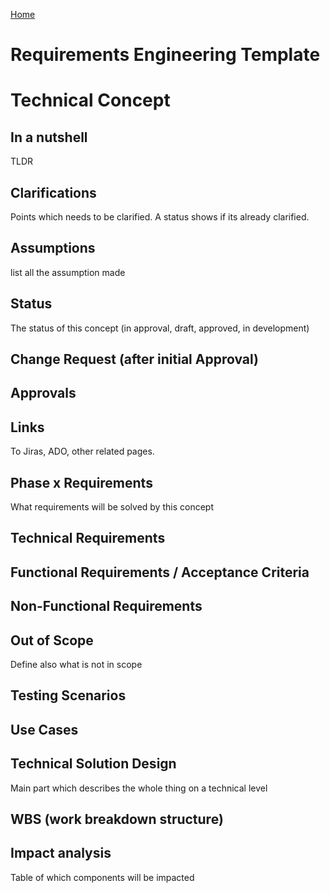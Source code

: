 [Home](/)

# Requirements Engineering Template

# Technical Concept
## In a nutshell
TLDR
## Clarifications
Points which needs to be clarified. A status shows if its already clarified.
## Assumptions
list all the assumption made
## Status
The status of this concept (in approval, draft, approved, in development)
## Change Request (after initial Approval)
## Approvals
## Links
To Jiras, ADO, other related pages.
## Phase x Requirements
What requirements will be solved by this concept
## Technical Requirements
## Functional Requirements / Acceptance Criteria
## Non-Functional Requirements
## Out of Scope
Define also what is not in scope
## Testing Scenarios
## Use Cases
## Technical Solution Design
Main part which describes the whole thing on a technical level
## WBS (work breakdown structure)
## Impact analysis
Table of which components will be impacted 

